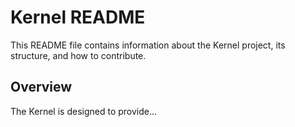 # Kernel README

This README file contains information about the Kernel project, its structure, and how to contribute.

## Overview

The Kernel is designed to provide...